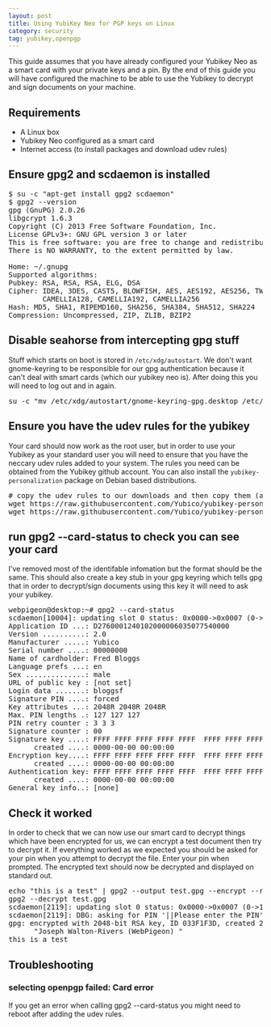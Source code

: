 ```yaml
---
layout: post
title: Using YubiKey Neo for PGP keys on Linux
category: security
tag: yubikey,openpgp
---
```

This guide assumes that you have already configured your Yubikey Neo as a smart card with your private keys and a pin. By the end of this guide you will have configured the machine to be able to use the Yubikey to decrypt and sign documents on your machine.

## Requirements
* A Linux box
* Yubikey Neo configured as a smart card
* Internet access (to install packages and download udev rules)

## Ensure gpg2 and scdaemon is installed
<pre>
$ su -c "apt-get install gpg2 scdaemon"
$ gpg2 --version
gpg (GnuPG) 2.0.26
libgcrypt 1.6.3
Copyright (C) 2013 Free Software Foundation, Inc.
License GPLv3+: GNU GPL version 3 or later <http://gnu.org/licenses/gpl.html>
This is free software: you are free to change and redistribute it.
There is NO WARRANTY, to the extent permitted by law.

Home: ~/.gnupg
Supported algorithms:
Pubkey: RSA, RSA, RSA, ELG, DSA
Cipher: IDEA, 3DES, CAST5, BLOWFISH, AES, AES192, AES256, TWOFISH,
        CAMELLIA128, CAMELLIA192, CAMELLIA256
Hash: MD5, SHA1, RIPEMD160, SHA256, SHA384, SHA512, SHA224
Compression: Uncompressed, ZIP, ZLIB, BZIP2
</pre>

## Disable seahorse from intercepting gpg stuff
Stuff which starts on boot is stored in ```/etc/xdg/autostart```. We don't want gnome-keyring to be responsible for our gpg authentication because it can't deal with smart cards (which our yubikey neo is). After doing this you will need to log out and in again.

<pre>
su -c "mv /etc/xdg/autostart/gnome-keyring-gpg.desktop /etc/xdg/autostart/gnome-keyring-gpg.desktop.disabled"
</pre>

## Ensure you have the udev rules for the yubikey
Your card should now work as the root user, but in order to use your Yubikey as your standard user you will need to ensure that you have the neccary udev rules added to your system. The rules you need can be obtained from the Yubikey github account. You can also install the ```yubikey-personalization``` package on Debian based distributions.

<pre>
# copy the udev rules to our downloads and then copy them (as root) to /etc/udev/rules.d to prevent wget being run as root
wget https://raw.githubusercontent.com/Yubico/yubikey-personalization/master/69-yubikey.rules -P ~/Downloads/ && su -c "mv $HOME/Downloads/69-yubikey.rules /etc/udev/rules.d/"
wget https://raw.githubusercontent.com/Yubico/yubikey-personalization/master/70-yubikey.rules -P ~/Downloads/ && su -c "mv $HOME/Downloads/70-yubikey.rules /etc/udev/rules.d/"
</pre>

## run gpg2 --card-status to check you can see your card
I've removed most of the identifable infomation but the format should be the same. This should also create a key stub in your gpg keyring which tells gpg that in order to decrypt/sign documents using this key it will need to ask your yubikey.

<pre>
webpigeon@desktop:~# gpg2 --card-status
scdaemon[10004]: updating slot 0 status: 0x0000->0x0007 (0->1)
Application ID ...: D2760001240102000006035077540000
Version ..........: 2.0
Manufacturer .....: Yubico
Serial number ....: 00000000
Name of cardholder: Fred Bloggs
Language prefs ...: en
Sex ..............: male
URL of public key : [not set]
Login data .......: bloggsf
Signature PIN ....: forced
Key attributes ...: 2048R 2048R 2048R
Max. PIN lengths .: 127 127 127
PIN retry counter : 3 3 3
Signature counter : 00
Signature key ....: FFFF FFFF FFFF FFFF FFFF  FFFF FFFF FFFF FFFF FFFF
      created ....: 0000-00-00 00:00:00
Encryption key....: FFFF FFFF FFFF FFFF FFFF  FFFF FFFF FFFF FFFF FFFF
      created ....: 0000-00-00 00:00:00
Authentication key: FFFF FFFF FFFF FFFF FFFF  FFFF FFFF FFFF FFFF FFFF
      created ....: 0000-00-00 00:00:00
General key info..: [none]
</pre>

## Check it worked
In order to check that we can now use our smart card to decrypt things which have been encrypted for us, we can encrypt a test document then try to decrypt it. If everything worked as we expected you should be asked for your pin when you attempt to decrypt the file. Enter your pin when prompted. The encrypted text should now be decrypted and displayed on standard out.

<pre>
echo "this is a test" | gpg2 --output test.gpg --encrypt --recipient joseph@webpigeon.me.uk
gpg2 --decrypt test.gpg
scdaemon[2119]: updating slot 0 status: 0x0000->0x0007 (0->1)
scdaemon[2119]: DBG: asking for PIN '||Please enter the PIN'
gpg: encrypted with 2048-bit RSA key, ID 033F1F3D, created 2015-05-14
      "Joseph Walton-Rivers (WebPigeon) <joseph@webpigeon.me.uk>"
this is a test
</pre>

## Troubleshooting
### selecting openpgp failed: Card error
If you get an error when calling gpg2 --card-status you might need to reboot after adding the udev rules.

